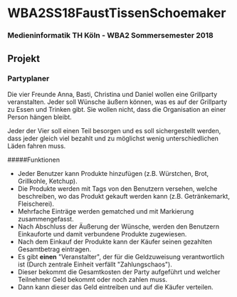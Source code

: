 # WBA2SS18FaustTissenSchoemaker
### Medieninformatik TH Köln - WBA2 Sommersemester 2018

## Projekt

### Partyplaner
Die vier Freunde Anna, Basti, Christina und Daniel wollen eine 
Grillparty veranstalten. Jeder soll Wünsche äußern können, was es auf der 
Grillparty zu Essen und Trinken gibt. Sie wollen nicht, dass die Organisation an einer Person hängen bleibt.

Jeder der Vier  soll
einen Teil besorgen und es soll sichergestellt werden, dass jeder gleich 
viel bezahlt und zu möglichst wenig unterschiedlichen Läden fahren muss.

#####Funktionen
* Jeder Benutzer kann Produkte hinzufügen (z.B. Würstchen, Brot, Grillkohle, Ketchup).
* Die Produkte werden mit Tags von den Benutzern versehen, welche beschreiben, wo das Produkt gekauft werden kann (z.B. Getränkemarkt, Fleischerei).
* Mehrfache Einträge werden gematched und mit Markierung zusammengefasst.
* Nach Abschluss der Äußerung der Wünsche, werden den Benutzern Einkauforte und damit verbundene Produkte zugewiesen.
* Nach dem Einkauf der Produkte kann der Käufer seinen gezahlten Gesamtbetrag eintragen.
* Es gibt __einen__ "Veranstalter", der für die Geldzuweisung verantwortlich ist (Durch zentrale Einheit verfällt "Zahlungschaos").
* Dieser bekommt die Gesamtkosten der Party aufgeführt und welcher Teilnehmer Geld bekommt oder noch zahlen muss.
* Dann kann dieser das Geld eintreiben und auf die Käufer verteilen.
